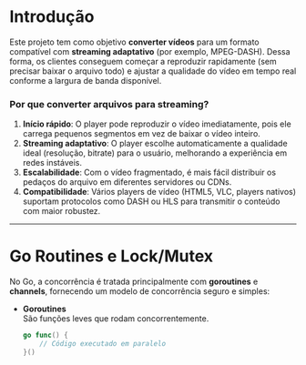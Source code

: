 # Introdução

Este projeto tem como objetivo **converter vídeos** para um formato compatível com **streaming adaptativo** (por exemplo, MPEG-DASH). Dessa forma, os clientes conseguem começar a reproduzir rapidamente (sem precisar baixar o arquivo todo) e ajustar a qualidade do vídeo em tempo real conforme a largura de banda disponível.

### Por que converter arquivos para streaming?
1. **Início rápido**: O player pode reproduzir o vídeo imediatamente, pois ele carrega pequenos segmentos em vez de baixar o vídeo inteiro.  
2. **Streaming adaptativo**: O player escolhe automaticamente a qualidade ideal (resolução, bitrate) para o usuário, melhorando a experiência em redes instáveis.  
3. **Escalabilidade**: Com o vídeo fragmentado, é mais fácil distribuir os pedaços do arquivo em diferentes servidores ou CDNs.  
4. **Compatibilidade**: Vários players de vídeo (HTML5, VLC, players nativos) suportam protocolos como DASH ou HLS para transmitir o conteúdo com maior robustez.

---

# Go Routines e Lock/Mutex

No Go, a concorrência é tratada principalmente com **goroutines** e **channels**, fornecendo um modelo de concorrência seguro e simples:

- **Goroutines**  
  São funções leves que rodam concorrentemente.
  ```go
  go func() {
      // Código executado em paralelo
  }()
